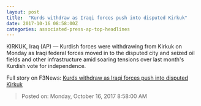 ```yaml
---
layout: post
title:  "Kurds withdraw as Iraqi forces push into disputed Kirkuk"
date: 2017-10-16 08:58:00Z
categories: associated-press-ap-top-headlines
---
```


KIRKUK, Iraq (AP) — Kurdish forces were withdrawing from Kirkuk on Monday as Iraqi federal forces moved in to the disputed city and seized oil fields and other infrastructure amid soaring tensions over last month's Kurdish vote for independence.


Full story on F3News: [Kurds withdraw as Iraqi forces push into disputed Kirkuk](http://www.f3nws.com/n/2ajzrC)

> Posted on: Monday, October 16, 2017 8:58:00 AM
